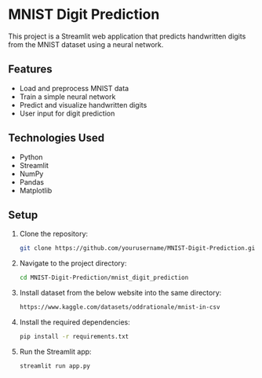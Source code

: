 # MNIST Digit Prediction

This project is a Streamlit web application that predicts handwritten digits from the MNIST dataset using a neural network.

## Features

- Load and preprocess MNIST data
- Train a simple neural network
- Predict and visualize handwritten digits
- User input for digit prediction

## Technologies Used

- Python
- Streamlit
- NumPy
- Pandas
- Matplotlib

## Setup

1. Clone the repository:
   ```sh
   git clone https://github.com/yourusername/MNIST-Digit-Prediction.git
2. Navigate to the project directory:
    ```sh
    cd MNIST-Digit-Prediction/mnist_digit_prediction
3. Install dataset from the below website into the same directory:
   ```sh
   https://www.kaggle.com/datasets/oddrationale/mnist-in-csv
4. Install the required dependencies:
   ```sh
   pip install -r requirements.txt
5. Run the Streamlit app:
   ```sh
   streamlit run app.py
